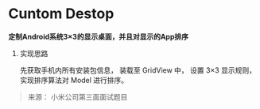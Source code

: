 # Cuntom Destop

**定制Android系统3×3的显示桌面，并且对显示的App排序**
 
 1. 实现思路
 
     先获取手机内所有安装包信息， 装载至 GridView 中， 设置 3×3 显示规则， 实现排序算法对 Model 进行排序。
 
 > 来源： 小米公司第三面面试题目
